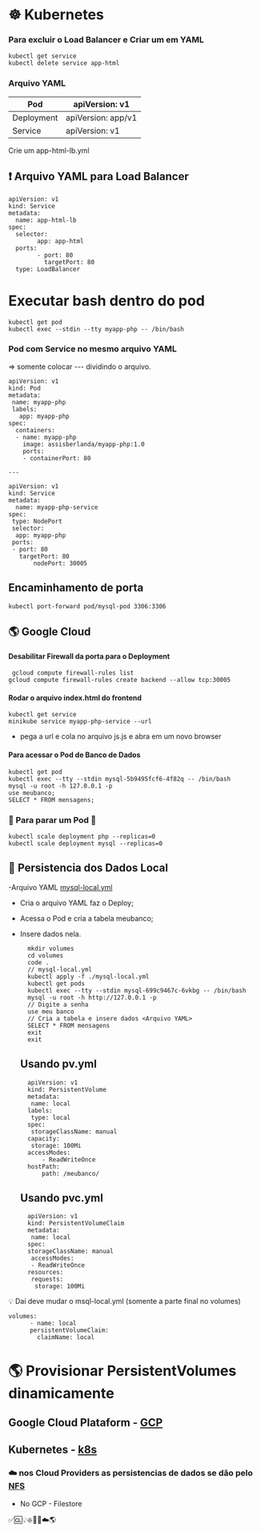 # ☸️ Kubernetes
### Para excluir o Load Balancer e Criar um em YAML
 	kubectl get service
  	kubectl delete service app-html
### Arquivo YAML
| Pod | apiVersion: v1 |
|-|-|
| Deployment | apiVersion: app/v1 |
| Service    | apiVersion: v1     |
 Crie um app-html-lb.yml
 ## ❗️ Arquivo YAML para Load Balancer
	apiVersion: v1
	kind: Service
	metadata: 
  	  name: app-html-lb
	spec:
  	  selector:
    	    app: app-html
  	  ports:
    	    - port: 80
      	      targetPort: 80
 	  type: LoadBalancer
# Executar bash dentro do pod
	kubectl get pod
	kubectl exec --stdin --tty myapp-php -- /bin/bash
 ### Pod com Service no mesmo arquivo YAML
 => somente colocar --- dividindo o arquivo.
 
 	apiVersion: v1
	kind: Pod
	metadata:
 	 name: myapp-php
 	 labels:
 	   app: myapp-php
	spec:
	  containers:
	  - name: myapp-php
	    image: assisberlanda/myapp-php:1.0
	    ports:
	    - containerPort: 80

	---

	apiVersion: v1
	kind: Service
	metadata:
	  name: myapp-php-service
	spec:
 	 type: NodePort
 	 selector:
  	  app: myapp-php
 	 ports:
   	 - port: 80
   	   targetPort: 80
    	   nodePort: 30005
## Encaminhamento de porta
	kubectl port-forward pod/mysql-pod 3306:3306
## 🌎 Google Cloud
#### Desabilitar Firewall da porta para o Deployment
	 gcloud compute firewall-rules list
 	gcloud compute firewall-rules create backend --allow tcp:30005
#### Rodar o arquivo index.html do frontend
    kubectl get service
    minikube service myapp-php-service --url
- pega a url e cola no arquivo js.js e abra em um novo browser
#### Para acessar o Pod de Banco de Dados
    kubectl get pod
    kubectl exec --tty --stdin mysql-5b9495fcf6-4f82q -- /bin/bash
    mysql -u root -h 127.0.0.1 -p
    use meubanco;
    SELECT * FROM mensagens;
### 📌 Para parar um Pod 📌
    kubectl scale deployment php --replicas=0
    kubectl scale deployment mysql --replicas=0
## 🧩 Persistencia dos Dados Local
-Arquivo YAML [mysql-local.yml](https://academiapme-my.sharepoint.com/personal/kawan_dio_me/_layouts/15/onedrive.aspx?id=%2Fpersonal%2Fkawan%5Fdio%5Fme%2FDocuments%2FSlides%20dos%20Cursos%2FKubernetes%2FM%C3%B3dulo%203%2FCurso%202%2Fb%2E%20Armazenamento%20de%20dados%20local%2Etxt&parent=%2Fpersonal%2Fkawan%5Fdio%5Fme%2FDocuments%2FSlides%20dos%20Cursos%2FKubernetes%2FM%C3%B3dulo%203%2FCurso%202&ga=1)
- Cria o arquivo YAML faz o Deploy;
- Acessa o Pod e cria a tabela meubanco;
- Insere dados nela.

  		mkdir volumes
  		cd volumes
  		code .
  		// mysql-local.yml
  		kubectl apply -f ./mysql-local.yml
  		kubectl get pods
  		kubectl exec --tty --stdin mysql-699c9467c-6vkbg -- /bin/bash
  		mysql -u root -h http://127.0.0.1 -p
  		// Digite a senha
  		use meu banco
  		// Cria a tabela e insere dados <Arquivo YAML>
  		SELECT * FROM mensagens
  		exit
  		exit
  ## Usando pv.yml
  		apiVersion: v1
		kind: PersistentVolume
		metadata:
 		 name: local
  		labels:
   		 type: local
		spec:
 		 storageClassName: manual
  		capacity:
   		 storage: 100Mi
  		accessModes:
    		- ReadWriteOnce
  		hostPath: 
    		path: /meubanco/
  ## Usando pvc.yml
  		apiVersion: v1
		kind: PersistentVolumeClaim
		metadata:
 		 name: local
		spec:
  		storageClassName: manual
 		 accessModes:
   		 - ReadWriteOnce
  		resources:
   		 requests:
  		  storage: 100Mi
💡 Daí deve mudar o msql-local.yml (somente a parte final no volumes)

	volumes:
      	  - name: local
          persistentVolumeClaim:
            claimName: local
	    
# 🌎 Provisionar PersistentVolumes dinamicamente
## Google Cloud Plataform - [GCP](https://cloud.google.com/kubernetes-engine/docs/concepts/persistent-volumes?hl=pt-br#dynamic_provisioning)
## Kubernetes - [k8s](https://kubernetes.io/pt-br/docs/concepts/storage/persistent-volumes/)
### ☁️ nos Cloud Providers as persistencias de dados se dão pelo [NFS](https://debian-handbook.info/browse/pt-BR/stable/sect.nfs-file-server.html) 

- No GCP - Filestore
  		
✅🆑💡❇️📌🧩☁️🌎
